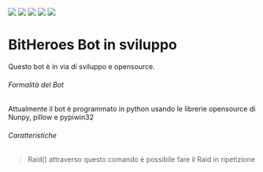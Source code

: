 ![](https://img.shields.io/github/stars/HoloKi/BitHeroesBot) 
![](https://img.shields.io/github/forks/HoloKi/BitHeroesBot) 
![](https://img.shields.io/github/tag/HoloKi/BitHeroesBot) 
![](https://img.shields.io/github/release/HoloKi/BitHeroesBot) 
![](https://img.shields.io/github/issues/HoloKi/BitHeroesBot) 

# BitHeroes Bot in sviluppo
Questo bot è in via di sviluppo e opensource.
 
###### Formalità del Bot
Attualmente il bot è programmato in python usando le librerie opensource di Nunpy, pillow e pypiwin32

###### Caratteristiche
>Raid()
attraverso questo comando è possibile fare il Raid in ripetizione

